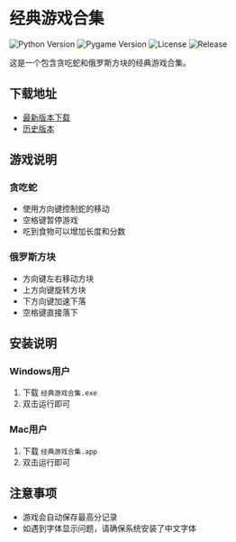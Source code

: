 # 经典游戏合集

![Python Version](https://img.shields.io/badge/python-3.8+-blue.svg)
![Pygame Version](https://img.shields.io/badge/pygame-2.6.1-green.svg)
![License](https://img.shields.io/github/license/barrysen/game_collection)
![Release](https://img.shields.io/github/v/release/barrysen/game_collection)

这是一个包含贪吃蛇和俄罗斯方块的经典游戏合集。

## 下载地址

- [最新版本下载](https://github.com/barrysen/game_collection/releases/latest)
- [历史版本](https://github.com/barrysen/game_collection/releases)

## 游戏说明

### 贪吃蛇
- 使用方向键控制蛇的移动
- 空格键暂停游戏
- 吃到食物可以增加长度和分数

### 俄罗斯方块
- 方向键左右移动方块
- 上方向键旋转方块
- 下方向键加速下落
- 空格键直接落下

## 安装说明

### Windows用户
1. 下载 `经典游戏合集.exe`
2. 双击运行即可

### Mac用户
1. 下载 `经典游戏合集.app`
2. 双击运行即可

## 注意事项
- 游戏会自动保存最高分记录
- 如遇到字体显示问题，请确保系统安装了中文字体 